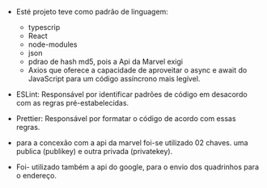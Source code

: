 * Esté projeto teve como padrão de linguagem:
  - typescrip
  - React
  - node-modules
  - json
  - pdrao de hash md5, pois a Api da Marvel exigi
  - Axios que oferece a capacidade de aproveitar o async e await do JavaScript para um código assíncrono mais legível.

* ESLint: Responsável por identificar padrões de código em desacordo com as regras pré-estabelecidas.
* Prettier: Responsável por formatar o código de acordo com essas regras.

* para a concexão com a api da marvel foi-se utilizado 02 chaves. uma publica (publikey) e outra privada (privatekey).

* Foi- utilizado também a api do google, para o envio dos quadrinhos para o endereço.
